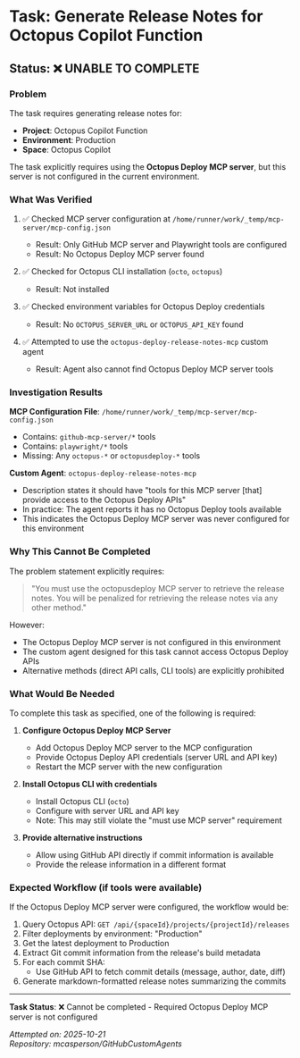 # Task: Generate Release Notes for Octopus Copilot Function

## Status: ❌ UNABLE TO COMPLETE

### Problem
The task requires generating release notes for:
- **Project**: Octopus Copilot Function
- **Environment**: Production
- **Space**: Octopus Copilot

The task explicitly requires using the **Octopus Deploy MCP server**, but this server is not configured in the current environment.

### What Was Verified

1. ✅ Checked MCP server configuration at `/home/runner/work/_temp/mcp-server/mcp-config.json`
   - Result: Only GitHub MCP server and Playwright tools are configured
   - Result: No Octopus Deploy MCP server found

2. ✅ Checked for Octopus CLI installation (`octo`, `octopus`)
   - Result: Not installed

3. ✅ Checked environment variables for Octopus Deploy credentials
   - Result: No `OCTOPUS_SERVER_URL` or `OCTOPUS_API_KEY` found

4. ✅ Attempted to use the `octopus-deploy-release-notes-mcp` custom agent
   - Result: Agent also cannot find Octopus Deploy MCP server tools

### Investigation Results

**MCP Configuration File**: `/home/runner/work/_temp/mcp-server/mcp-config.json`
- Contains: `github-mcp-server/*` tools
- Contains: `playwright/*` tools  
- Missing: Any `octopus-*` or `octopusdeploy-*` tools

**Custom Agent**: `octopus-deploy-release-notes-mcp`
- Description states it should have "tools for this MCP server [that] provide access to the Octopus Deploy APIs"
- In practice: The agent reports it has no Octopus Deploy tools available
- This indicates the Octopus Deploy MCP server was never configured for this environment

### Why This Cannot Be Completed

The problem statement explicitly requires:
> "You must use the octopusdeploy MCP server to retrieve the release notes. You will be penalized for retrieving the release notes via any other method."

However:
- The Octopus Deploy MCP server is not configured in this environment
- The custom agent designed for this task cannot access Octopus Deploy APIs
- Alternative methods (direct API calls, CLI tools) are explicitly prohibited

### What Would Be Needed

To complete this task as specified, one of the following is required:

1. **Configure Octopus Deploy MCP Server**
   - Add Octopus Deploy MCP server to the MCP configuration
   - Provide Octopus Deploy API credentials (server URL and API key)
   - Restart the MCP server with the new configuration

2. **Install Octopus CLI with credentials**
   - Install Octopus CLI (`octo`)
   - Configure with server URL and API key
   - Note: This may still violate the "must use MCP server" requirement

3. **Provide alternative instructions**
   - Allow using GitHub API directly if commit information is available
   - Provide the release information in a different format

### Expected Workflow (if tools were available)

If the Octopus Deploy MCP server were configured, the workflow would be:
1. Query Octopus API: `GET /api/{spaceId}/projects/{projectId}/releases`
2. Filter deployments by environment: "Production"
3. Get the latest deployment to Production
4. Extract Git commit information from the release's build metadata
5. For each commit SHA:
   - Use GitHub API to fetch commit details (message, author, date, diff)
6. Generate markdown-formatted release notes summarizing the commits

---

**Task Status**: ❌ Cannot be completed - Required Octopus Deploy MCP server is not configured

*Attempted on: 2025-10-21*  
*Repository: mcasperson/GitHubCustomAgents*
